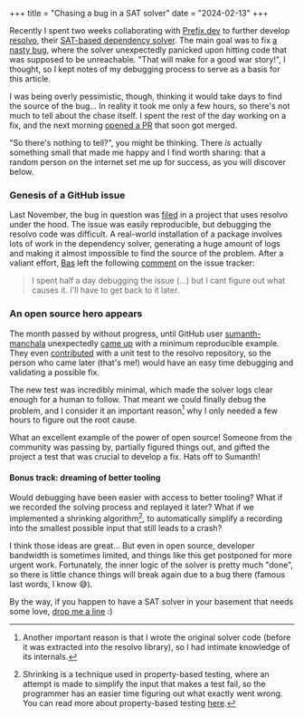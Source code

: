 +++
title = "Chasing a bug in a SAT solver"
date = "2024-02-13"
+++

Recently I spent two weeks collaborating with [Prefix.dev](https://prefix.dev/) to further develop [resolvo](https://github.com/mamba-org/resolvo), their [SAT-based dependency solver](https://ochagavia.nl/blog/the-magic-of-dependency-resolution/). The main goal was to fix [a nasty bug](https://github.com/mamba-org/resolvo/issues/13), where the solver unexpectedly panicked upon hitting code that was supposed to be unreachable. "That will make for a good war story!", I thought, so I kept notes of my debugging process to serve as a basis for this article.

I was being overly pessimistic, though, thinking it would take days to find the source of the bug... In reality it took me only a few hours, so there's not much to tell about the chase itself. I spent the rest of the day working on a fix, and the next morning [opened a PR](https://github.com/mamba-org/resolvo/pull/15) that soon got merged.

"So there's nothing to tell?", you might be thinking. There _is_ actually something small that made me happy and I find worth sharing: that a random person on the internet set me up for success, as you will discover below.

### Genesis of a GitHub issue

Last November, the bug in question was [filed](https://github.com/prefix-dev/rip/) in a project that uses resolvo under the hood. The issue was easily reproducible, but debugging the resolvo code was difficult. A real-world installation of a package involves lots of work in the dependency solver, generating a huge amount of logs and making it almost impossible to find the source of the problem. After a valiant effort, [Bas](https://github.com/baszalmstra) left the following [comment](https://github.com/prefix-dev/rip/issues/75#issuecomment-1820518773) on the issue tracker:

> I spent half a day debugging the issue (...) but I cant figure out what causes it. I'll have to get back to it later.

### An open source hero appears

The month passed by without progress, until GitHub user [sumanth-manchala](https://github.com/sumanth-manchala) unexpectedly [came up](https://github.com/prefix-dev/rip/issues/75#issuecomment-1869560225) with a minimum reproducible example. They even [contributed](https://github.com/mamba-org/resolvo/pull/10) with a unit test to the resolvo repository, so the person who came later (that's me!) would have an easy time debugging and validating a possible fix.

The new test was incredibly minimal, which made the solver logs clear enough for a human to follow. That meant we could finally debug the problem, and I consider it an important reason[^1] why I only needed a few hours to figure out the root cause.

What an excellent example of the power of open source! Someone from the community was passing by, partially figured things out, and gifted the project a test that was crucial to develop a fix. Hats off to Sumanth!

#### Bonus track: dreaming of better tooling

Would debugging have been easier with access to better tooling? What if we recorded the solving process and replayed it later? What if we implemented a shrinking algorithm[^2], to automatically simplify a recording into the smallest possible input that still leads to a crash?

I think those ideas are great... But even in open source, developer bandwidth is sometimes limited, and things like this get postponed for more urgent work. Fortunately, the inner logic of the solver is pretty much "done", so there is little chance things will break again due to a bug there (famous last words, I know 😅).

By the way, if you happen to have a SAT solver in your basement that needs some love, [drop me a line](&#109;&#97;&#105;&#108;&#116;&#111;&#58;&#97;&#100;&#111;&#108;&#102;&#111;&#64;&#111;&#99;&#104;&#97;&#103;&#97;&#118;&#105;&#97;&#46;&#110;&#108;) :)

[^1]: Another important reason is that I wrote the original solver code (before it was extracted into the resolvo library), so I had intimate knowledge of its internals.
[^2]: Shrinking is a technique used in property-based testing, where an attempt is made to simplify the input that makes a test fail, so the programmer has an easier time figuring out what exactly went wrong. You can read more about property-based testing [here](https://rtpg.co/2024/02/02/property-testing-with-imperative-rust/).